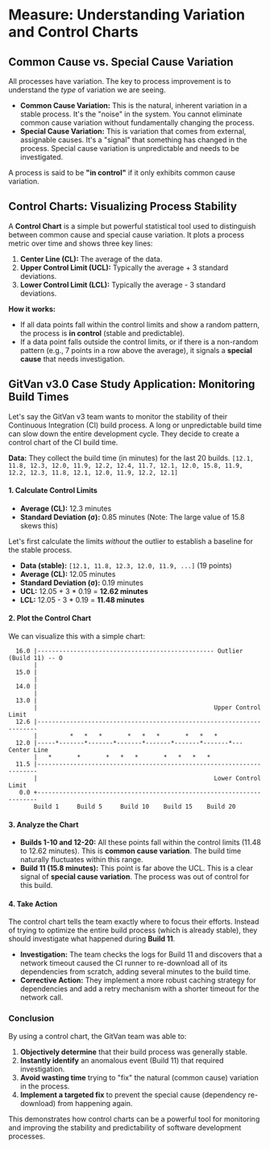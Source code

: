 # Measure: Understanding Variation and Control Charts

## Common Cause vs. Special Cause Variation

All processes have variation. The key to process improvement is to understand the *type* of variation we are seeing.

*   **Common Cause Variation:** This is the natural, inherent variation in a stable process. It's the "noise" in the system. You cannot eliminate common cause variation without fundamentally changing the process.
*   **Special Cause Variation:** This is variation that comes from external, assignable causes. It's a "signal" that something has changed in the process. Special cause variation is unpredictable and needs to be investigated.

A process is said to be **"in control"** if it only exhibits common cause variation.

## Control Charts: Visualizing Process Stability

A **Control Chart** is a simple but powerful statistical tool used to distinguish between common cause and special cause variation. It plots a process metric over time and shows three key lines:

1.  **Center Line (CL):** The average of the data.
2.  **Upper Control Limit (UCL):** Typically the average + 3 standard deviations.
3.  **Lower Control Limit (LCL):** Typically the average - 3 standard deviations.

**How it works:**
*   If all data points fall within the control limits and show a random pattern, the process is **in control** (stable and predictable).
*   If a data point falls outside the control limits, or if there is a non-random pattern (e.g., 7 points in a row above the average), it signals a **special cause** that needs investigation.

## GitVan v3.0 Case Study Application: Monitoring Build Times

Let's say the GitVan v3 team wants to monitor the stability of their Continuous Integration (CI) build process. A long or unpredictable build time can slow down the entire development cycle. They decide to create a control chart of the CI build time.

**Data:** They collect the build time (in minutes) for the last 20 builds.
`[12.1, 11.8, 12.3, 12.0, 11.9, 12.2, 12.4, 11.7, 12.1, 12.0, 15.8, 11.9, 12.2, 12.3, 11.8, 12.1, 12.0, 11.9, 12.2, 12.1]`

#### 1. Calculate Control Limits

*   **Average (CL):** 12.3 minutes
*   **Standard Deviation (σ):** 0.85 minutes (Note: The large value of 15.8 skews this)

Let's first calculate the limits *without* the outlier to establish a baseline for the stable process.
*   **Data (stable):** `[12.1, 11.8, 12.3, 12.0, 11.9, ...]` (19 points)
*   **Average (CL):** 12.05 minutes
*   **Standard Deviation (σ):** 0.19 minutes
*   **UCL:** 12.05 + 3 * 0.19 = **12.62 minutes**
*   **LCL:** 12.05 - 3 * 0.19 = **11.48 minutes**

#### 2. Plot the Control Chart

We can visualize this with a simple chart:

```
  16.0 |------------------------------------------------- Outlier (Build 11) -- O
       |
  15.0 |
       |
  14.0 |
       |
  13.0 |
       |                                                 Upper Control Limit
  12.6 |----------------------------------------------------------------------
       |         *   *   *       *   *   *       *   *   *
  12.0 |-----*-------*-------*-------*-------*-------*-------*--- Center Line
       |   *       *       *   *   *       *   *   *   *
  11.5 |----------------------------------------------------------------------
       |                                                 Lower Control Limit
   0.0 +----------------------------------------------------------------------
       Build 1     Build 5     Build 10    Build 15    Build 20
```

#### 3. Analyze the Chart

*   **Builds 1-10 and 12-20:** All these points fall within the control limits (11.48 to 12.62 minutes). This is **common cause variation**. The build time naturally fluctuates within this range.
*   **Build 11 (15.8 minutes):** This point is far above the UCL. This is a clear signal of **special cause variation**. The process was out of control for this build.

#### 4. Take Action

The control chart tells the team exactly where to focus their efforts. Instead of trying to optimize the entire build process (which is already stable), they should investigate what happened during **Build 11**.

*   **Investigation:** The team checks the logs for Build 11 and discovers that a network timeout caused the CI runner to re-download all of its dependencies from scratch, adding several minutes to the build time.
*   **Corrective Action:** They implement a more robust caching strategy for dependencies and add a retry mechanism with a shorter timeout for the network call.

### Conclusion

By using a control chart, the GitVan team was able to:

1.  **Objectively determine** that their build process was generally stable.
2.  **Instantly identify** an anomalous event (Build 11) that required investigation.
3.  **Avoid wasting time** trying to "fix" the natural (common cause) variation in the process.
4.  **Implement a targeted fix** to prevent the special cause (dependency re-download) from happening again.

This demonstrates how control charts can be a powerful tool for monitoring and improving the stability and predictability of software development processes.
